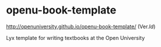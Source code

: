 openu-book-template
===================
http://openuniversity.github.io/openu-book-template/
(Ver.$Id$)


Lyx template for writing textbooks at the Open University
